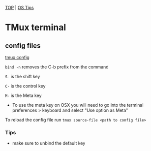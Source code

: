 [TOP](../README.md) | [OS Tips](../osTips.md)

# TMux terminal

## config files
[tmux config](../examples/OsConfigs/Nix/.tmux.conf)

```bind -n``` removes the C-b prefix from the command

```S-``` is the shift key

```C-``` is the control key

```M-``` is the Meta key
* To use the meta key on OSX you will need to go into the terminal preferences > keyboard and select "Use option as Meta"

To reload the config file run ```tmux source-file <path to config file>```

### Tips
* make sure to unbind the default key
